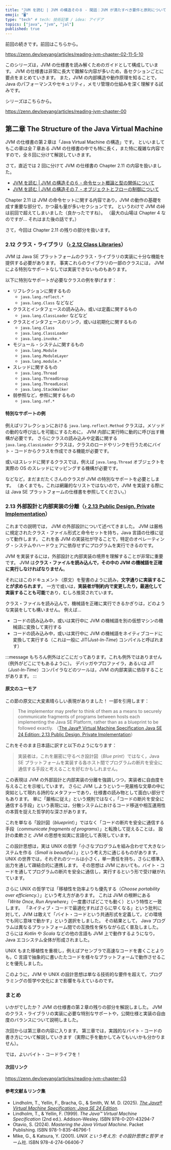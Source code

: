 ```yaml
---
title: "JVM を読む | JVM の構造その８ - 閑話：JVM が満たすべき要件と原則について"
emoji: "🖥"
type: "tech" # tech: 技術記事 / idea: アイデア
topics: ["java", "jvm", "jal"]
published: true
---
```


前回の続きです。前回はこちらから。

https://zenn.dev/peyang/articles/reading-jvm-chapter-02-11-5-10

このシリーズは，JVM の仕様書を読み解くためのガイドとして構成しています。
JVM の仕様書は非常に長大で難解な内容が多いため，各セクションごとに要点をまとめていきます。
また，JVM の内部構造や動作原理を知ることで，Java のパフォーマンスやセキュリティ，メモリ管理の仕組みを深く理解する試みです。

シリーズはこちらから。

https://zenn.dev/peyang/articles/reading-jvm-chapter-00

## 第二章 The Structure of the Java Virtual Machine

JVM の仕様書の第２章は「Java Virtual Machine の構造」です。
といいましてもこの章は全７章ある JVM の仕様書の中でも特に長く，また特に複雑な内容ですので，全８回に分けて解説していきます。

さて，直近では 2 回に分けて JVM の仕様書の Chapter 2.11 の内容を扱いました。
- [JVM を読む | JVM の構造その６ - 命令セット概論と型の関係について](https://zenn.dev/peyang/articles/reading-jvm-chapter-02-11-1-4)
- [JVM を読む | JVM の構造その７ - オブジェクトとフローの制御について](https://zenn.dev/peyang/articles/reading-jvm-chapter-02-11-5-10)

Chapter 2.11 は JVM の命令セットに関する内容であり，JVM の動作の基礎を成す重要な部分で，かつ最も量が多いセクションです。
というわけで JVM の峠は前回で超えてしまいました（良かったですね）。
（最大の山場は Chapter 4 なのですが… それはまた後の話です。）

さて，今回は Chapter 2.11 の残りの部分を扱います。

### 2.12 クラス・ライブラリ（[› 2.12 Class Libraries](https://docs.oracle.com/javase/specs/jvms/se24/html/jvms-2.html#jvms-2.12)）

JVM は Java SE プラットフォームのクラス・ライブラリの実装に十分な機能を提供する必要があります。
事実これらのライブラリの一部のクラスには， JVM による特別なサポートなしでは実装できないものもあります。

以下に特別なサポートが必要なクラスの例を挙げます：

+ リフレクションに関するもの
  - `java.lang.reflect.*`
  - `java.lang.Class`
  などなど
+ クラスとインタフェースの読み込み，或いは定義に関するもの
  - `java.lang.ClassLoader`
  などなど
+ クラスとインタフェースのリンク，或いは初期化に関するもの
  - `java.lang.Class`
  - `java.lang.ClassLoader`
  - `java.lang.invoke.*`
+ モジュール・システムに関するもの
  - `java.lang.Module`
  - `java.lang.ModuleLayer`
  - `java.lang.module.*`
+ スレッドに関するもの
  - `java.lang.Thread`
  - `java.lang.ThreadGroup`
  - `java.lang.ThreadLocal`
  - `java.lang.StackWalker`
+ 弱参照など，参照に関するもの
  - `java.lang.ref.*`

#### 特別なサポートの例

例えばリフレクションにおける `java.lang.reflect.Method` クラスは，メソッドの動的な呼び出しを可能にするために， JVM 内部に実行時に動的に呼び出す機構が必要です。
さらにクラスの読み込みや定義に関する `java.lang.ClassLoader` クラスは，クラスのロードやリンクを行うためにバイト・コードからクラスを作成できる機能が必要です。

或いはスレッドに関するクラスでは，例えば `java.lang.Thread` オブジェクトを実際の OS のスレッドにマッピングする機構が必要です。

などなど，まだまだたくさんのクラスが JVM の特別なサポートを必要とします。
（あくまでも，これは網羅的なリストではないので，JVM を実装する際には Java SE プラットフォームの仕様書を参照してください。）

### 2.13 外部設計と内部実装の分離（[› 2.13 Public Design, Private Implementation](https://docs.oracle.com/javase/specs/jvms/se24/html/jvms-2.html#jvms-2.13)）

これまでの説明では， JVM の外部設計について述べてきました。
JVM は厳格に規定されたクラス・ファイル形式と命令セットを持ち，Java 言語の仕様に従って動作します。
これを各 JVM の実装社が守ることで，特定のオペレーティング・システムやハードウェアに依存せずにプログラムを実行できるのです。

JVM を実装するには，外部設計と内部実装の境界を理解することが非常に重要です。
JVM は**クラス・ファイルを読み込んで，その中の JVM の機械語を正確に実行しなければなりません**。

それにはこのドキュメント（原文）を聖書のように読み，**文字通りに実装することが求められます**。
一方で或いは，**実装者が制約内で変更したり，最適化して実装することも可能**であり，むしろ推奨されています。

クラス・ファイルを読み込んで，機械語を正確に実行できるかぎりは，どのような実装をしても構いません。
例えば…

+ コードの読み込み中，或いは実行中に JVM の機械語を別の仮想マシンの機械語に変換して実行する
+ コードの読み込み中，或いは実行中に JVM の機械語をネイティブコードに変換して実行する（これは一般に JIT(*Just-In-Time*) コンパイルと呼ばれます）

:::message
もちろん例外はどこにだってあります。これも例外ではありません（例外がどこにでもあるように）。
デバッガやプロファイラ，あるいは JIT（*Just-In-Time*）コンパイラなどのツールは，JVM の内部実装に依存することがあります。
:::

#### 原文のユーモア

この節の原文に大変素晴らしい表現がありました！
一部を引用します：

> The implementor may prefer to think of them as a means to securely communicate fragments of programs between hosts each implementing the Java SE Platform, rather than as a blueprint to be followed exactly.
> （[The Java® Virtual Machine Specification Java SE 24 Edition: 2.13 Public Design, Private Implementation](https://docs.oracle.com/javase/specs/jvms/se24/html/jvms-2.html#jvms-2.13)）

これをそのまま日本語に訳すと以下のようになります：
> 実装者は，これを厳密に守るべき設計図（*Blue print*）ではなく，Java SE プラットフォームを実装する各ホスト間でプログラムの断片を安全に通信する手段と考えることを好むかもしれません。

この表現は JVM の外部設計と内部実装の分離を強調しつつ，実装者に自由度を与えることを示唆しています。
さらに JVM しようという一見厳格な文章の中に突如として現れる詩的なメタファーであり，仕様書の読み物として面白い部分でもあります。
単に「厳格に従え」という規則ではなく，「コードの断片を安全に通信する手段」という表現には，分散システムにおけるコード移送や相互運用性の本質を捉えた哲学的な深さがあります。

これを単なる「設計図（*blueprint*）」ではなく「コードの断片を安全に通信する手段（*communicate fragments of programs*）」と転換して捉えることは，
設計の柔軟さと JVM の思想を如実に言語化して表現しています。

この設計思想は，実は UNIX の哲学「小さなプログラムを組み合わせて大きなシステムを作る（*Small is beautiful.*）」という考え方に通じるものがあります。
UNIX の世界では，それぞれのツールは小さく，単一責任を持ち，さらに標準入出力を通して疎結合的に連携します。
その思想は JVM においても，バイト・コードを通してプログラムの断片を安全に通信し，実行するという形で受け継がれています。

さらに UNIX の哲学では「移植性を効率よりも優先する（*Choose portability over efficiency.*）」という考え方があります。
これは JVM の根幹にある「*Write Once, Run Anywhere*」（一度書けばどこでも動く）という特性と一致します。
「ネイティブ・コードで最適化すればさらに早くなる」という批判に対して，JVM は敢えて「バイト・コードという共通形式を定義して，どの環境でも同じ意味で動かす」という選択をしました。
その結果として， Java プログラムは異なるプラットフォーム間での互換性を保ちながら広く普及しました。
さらには *Kotlin* や *Scala* などの他の言語も JVM 上で動作するようになり，Java エコシステム全体が形成されました。

UNIX もまた移植性を重視し，例えばアセンブラで高速なコードを書くことよりも，C 言語で抽象的に書いたたコードを様々なプラットフォームで動作させることを優先しました。

このように，JVM や UNIX の設計思想は単なる技術的な要件を超えて，プログラミングの哲学や文化にまで影響を与えているのです。

### まとめ

いかがでしたか？
JVM の仕様書の第２章の残りの部分を解説しました。
JVM のクラス・ライブラリの実装に必要な特別なサポートや，公開仕様と実装の自由度のバランスについて説明しました。

次回からは第三章の内容に入ります。
第三章では，実践的なバイト・コードの書き方について解説していきます（実際に手を動かしてみてもいいかも分かりません）。

では，よいバイト・コードライフを！

#### 次回リンク

https://zenn.dev/peyang/articles/reading-jvm-chapter-03

#### 参考文献＆リンク集

+ Lindholm, T., Yellin, F., Bracha, G., & Smith, W. M. D. (2025). [*The Java® Virtual Machine Specification: Java SE 24 Edition*](https://docs.oracle.com/javase/specs/jvms/se24/html/).
+ Lindholm, T., & Yellin, F. (1999). *The Java™ Virtual Machine Specification* (2nd ed.). Addison-Wesley. ISBN 978-0-201-43294-7
+ Otavio, S. (2024). *Mastering the Java Virtual Machine*.  Packet Publishing. ISBN 978-1-835-46796-1
+ Mike, G., & Katsura, Y. (2001). *UNIX という考え方: その設計思想と哲学* オーム社. ISBN 978-4-274-06406-7
